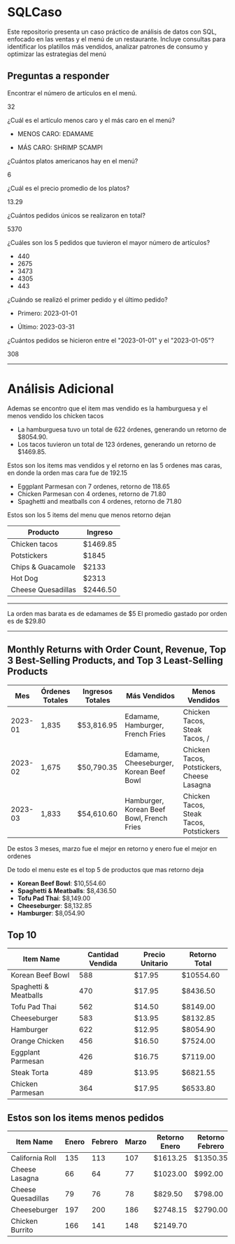 # SQLCaso
Este repositorio presenta un caso práctico de análisis de datos con SQL, enfocado en las ventas y el menú de un restaurante. Incluye consultas para identificar los platillos más vendidos, analizar patrones de consumo y optimizar las estrategias del menú

## Preguntas a responder

Encontrar el número de artículos en el menú.

32


¿Cuál es el artículo menos caro y el más caro en el menú?

- MENOS CARO: EDAMAME

- MÁS CARO: SHRIMP SCAMPI


¿Cuántos platos americanos hay en el menú?

6


¿Cuál es el precio promedio de los platos?

13.29


¿Cuántos pedidos únicos se realizaron en total?

5370


¿Cuáles son los 5 pedidos que tuvieron el mayor número de artículos?

- 440
- 2675
- 3473
- 4305
- 443


¿Cuándo se realizó el primer pedido y el último pedido?

- Primero: 2023-01-01

- Último: 2023-03-31


¿Cuántos pedidos se hicieron entre el "2023-01-01" y el "2023-01-05"?

308


---

# Análisis Adicional

Ademas se encontro que el item mas vendido es la hamburguesa y el menos vendido los chicken tacos

- La hamburguesa tuvo un total de 622 órdenes, generando un retorno de $8054.90.
- Los tacos tuvieron un total de 123 órdenes, generando un retorno de $1469.85.


Estos son los items mas vendidos y el retorno en las 5 ordenes mas caras, en donde la orden mas cara fue de 192.15

- Eggplant Parmesan con 7 ordenes, retorno de 118.65
- Chicken Parmesan con 4 ordenes, retorno de 71.80
- Spaghetti and meatballs con 4 ordenes, retorno de 71.80


Estos son los 5 items del menu que menos retorno dejan

| Producto              | Ingreso   |
|-----------------------|-----------|
| Chicken tacos         | $1469.85  |
| Potstickers           | $1845     |
| Chips & Guacamole     | $2133     |
| Hot Dog               | $2313     |
| Cheese Quesadillas    | $2446.50  |

---
La orden mas barata es de edamames de $5 
El promedio gastado por orden es de $29.80

---

Monthly Returns with Order Count, Revenue, Top 3 Best-Selling Products, and Top 3 Least-Selling Products
---
| **Mes**    | **Órdenes Totales** | **Ingresos Totales** | **Más Vendidos**                               | **Menos Vendidos**                          |
|------------|---------------------|----------------------|------------------------------------------------|---------------------------------------------|
| 2023-01    | 1,835               | $53,816.95           | Edamame, Hamburger, French Fries               | Chicken Tacos, Steak Tacos, /               |
| 2023-02    | 1,675               | $50,790.35           | Edamame, Cheeseburger, Korean Beef Bowl        | Chicken Tacos, Potstickers, Cheese Lasagna  |
| 2023-03    | 1,833               | $54,610.60           | Hamburger, Korean Beef Bowl, French Fries      | Chicken Tacos, Steak Tacos, Potstickers     |

De estos 3 meses, marzo fue el mejor en retorno y enero fue el mejor en ordenes

De todo el menu este es el top 5 de productos que mas retorno deja

- **Korean Beef Bowl**: $10,554.60  
- **Spaghetti & Meatballs**: $8,436.50  
- **Tofu Pad Thai**: $8,149.00  
- **Cheeseburger**: $8,132.85  
- **Hamburger**: $8,054.90  

## Top 10
| **Item Name**           | **Cantidad Vendida** | **Precio Unitario** | **Retorno Total** |
|--------------------------|----------------------|---------------------|-------------------|
| Korean Beef Bowl         | 588                  | $17.95               | $10554.60          |
| Spaghetti & Meatballs    | 470                  | $17.95               | $8436.50           |
| Tofu Pad Thai            | 562                  | $14.50               | $8149.00           |
| Cheeseburger             | 583                  | $13.95               | $8132.85           |
| Hamburger                | 622                  | $12.95               | $8054.90           |
| Orange Chicken           | 456                  | $16.50               | $7524.00           |
| Eggplant Parmesan        | 426                  | $16.75               | $7119.00           |
| Steak Torta              | 489                  | $13.95               | $6821.55           |
| Chicken Parmesan         | 364                  | $17.95               | $6533.80           |



## Estos son los items menos pedidos 

| **Item Name**        | **Enero** | **Febrero** | **Marzo** | **Retorno Enero** | **Retorno Febrero** | **Retorno Marzo** |
|-----------------------|-----------|-------------|-----------|-------------------|---------------------|-------------------|
| California Roll       | 135       | 113         | 107       | $1613.25           | $1350.35             | $1278.65           |
| Cheese Lasagna        | 66        | 64          | 77        | $1023.00           | $992.00              | $1193.50           |
| Cheese Quesadillas    | 79        | 76          | 78        | $829.50            | $798.00              | $819.00            |
| Cheeseburger          | 197       | 200         | 186       | $2748.15           | $2790.00             | $2594.70           |
| Chicken Burrito       | 166       | 141         | 148       | $2149.70 
